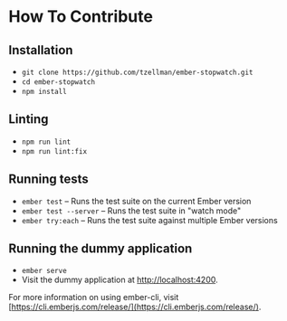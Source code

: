 # How To Contribute

## Installation

-   `git clone https://github.com/tzellman/ember-stopwatch.git`
-   `cd ember-stopwatch`
-   `npm install`

## Linting

-   `npm run lint`
-   `npm run lint:fix`

## Running tests

-   `ember test` – Runs the test suite on the current Ember version
-   `ember test --server` – Runs the test suite in "watch mode"
-   `ember try:each` – Runs the test suite against multiple Ember versions

## Running the dummy application

-   `ember serve`
-   Visit the dummy application at [http://localhost:4200](http://localhost:4200).

For more information on using ember-cli, visit [https://cli.emberjs.com/release/](https://cli.emberjs.com/release/).
